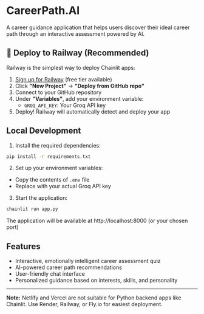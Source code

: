 # CareerPath.AI

A career guidance application that helps users discover their ideal career path through an interactive assessment powered by AI.

## 🚀 Deploy to Railway (Recommended)

Railway is the simplest way to deploy Chainlit apps:

1. [Sign up for Railway](https://railway.app/) (free tier available)
2. Click **"New Project"** → **"Deploy from GitHub repo"**
3. Connect to your GitHub repository
4. Under **"Variables"**, add your environment variable:
   - `GROQ_API_KEY`: Your Groq API key
5. Deploy! Railway will automatically detect and deploy your app

## Local Development

1. Install the required dependencies:
```bash
pip install -r requirements.txt
```

2. Set up your environment variables:
- Copy the contents of `.env` file
- Replace with your actual Groq API key

3. Start the application:
```bash
chainlit run app.py
```

The application will be available at http://localhost:8000 (or your chosen port)

## Features

- Interactive, emotionally intelligent career assessment quiz
- AI-powered career path recommendations
- User-friendly chat interface
- Personalized guidance based on interests, skills, and personality

---

**Note:** Netlify and Vercel are not suitable for Python backend apps like Chainlit. Use Render, Railway, or Fly.io for easiest deployment.
